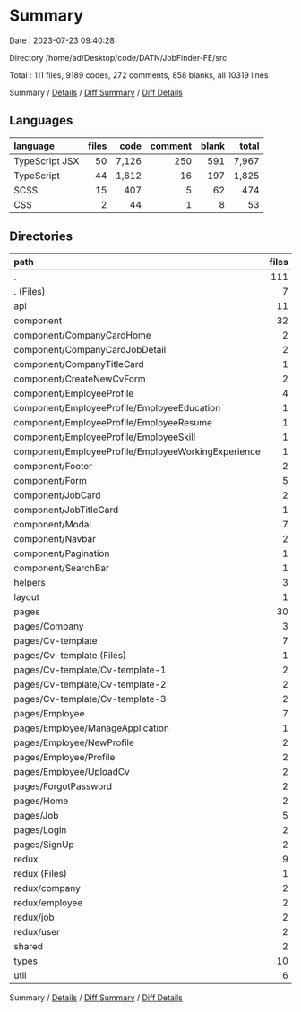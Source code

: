 # Summary

Date : 2023-07-23 09:40:28

Directory /home/ad/Desktop/code/DATN/JobFinder-FE/src

Total : 111 files,  9189 codes, 272 comments, 858 blanks, all 10319 lines

Summary / [Details](details.md) / [Diff Summary](diff.md) / [Diff Details](diff-details.md)

## Languages
| language | files | code | comment | blank | total |
| :--- | ---: | ---: | ---: | ---: | ---: |
| TypeScript JSX | 50 | 7,126 | 250 | 591 | 7,967 |
| TypeScript | 44 | 1,612 | 16 | 197 | 1,825 |
| SCSS | 15 | 407 | 5 | 62 | 474 |
| CSS | 2 | 44 | 1 | 8 | 53 |

## Directories
| path | files | code | comment | blank | total |
| :--- | ---: | ---: | ---: | ---: | ---: |
| . | 111 | 9,189 | 272 | 858 | 10,319 |
| . (Files) | 7 | 173 | 22 | 25 | 220 |
| api | 11 | 1,025 | 0 | 100 | 1,125 |
| component | 32 | 2,898 | 15 | 234 | 3,147 |
| component/CompanyCardHome | 2 | 53 | 0 | 5 | 58 |
| component/CompanyCardJobDetail | 2 | 50 | 0 | 8 | 58 |
| component/CompanyTitleCard | 1 | 79 | 0 | 6 | 85 |
| component/CreateNewCvForm | 2 | 1,058 | 2 | 50 | 1,110 |
| component/EmployeeProfile | 4 | 221 | 0 | 23 | 244 |
| component/EmployeeProfile/EmployeeEducation | 1 | 72 | 0 | 6 | 78 |
| component/EmployeeProfile/EmployeeResume | 1 | 38 | 0 | 4 | 42 |
| component/EmployeeProfile/EmployeeSkill | 1 | 39 | 0 | 6 | 45 |
| component/EmployeeProfile/EmployeeWorkingExperience | 1 | 72 | 0 | 7 | 79 |
| component/Footer | 2 | 18 | 0 | 4 | 22 |
| component/Form | 5 | 491 | 11 | 42 | 544 |
| component/JobCard | 2 | 123 | 0 | 9 | 132 |
| component/JobTitleCard | 1 | 110 | 0 | 11 | 121 |
| component/Modal | 7 | 379 | 0 | 39 | 418 |
| component/Navbar | 2 | 164 | 2 | 18 | 184 |
| component/Pagination | 1 | 43 | 0 | 6 | 49 |
| component/SearchBar | 1 | 109 | 0 | 13 | 122 |
| helpers | 3 | 29 | 0 | 5 | 34 |
| layout | 1 | 21 | 4 | 6 | 31 |
| pages | 30 | 4,536 | 231 | 408 | 5,175 |
| pages/Company | 3 | 637 | 126 | 67 | 830 |
| pages/Cv-template | 7 | 550 | 2 | 37 | 589 |
| pages/Cv-template (Files) | 1 | 23 | 0 | 2 | 25 |
| pages/Cv-template/Cv-template-1 | 2 | 270 | 0 | 6 | 276 |
| pages/Cv-template/Cv-template-2 | 2 | 134 | 1 | 10 | 145 |
| pages/Cv-template/Cv-template-3 | 2 | 123 | 1 | 19 | 143 |
| pages/Employee | 7 | 1,392 | 36 | 112 | 1,540 |
| pages/Employee/ManageApplication | 1 | 180 | 2 | 11 | 193 |
| pages/Employee/NewProfile | 2 | 851 | 7 | 73 | 931 |
| pages/Employee/Profile | 2 | 216 | 27 | 14 | 257 |
| pages/Employee/UploadCv | 2 | 145 | 0 | 14 | 159 |
| pages/ForgotPassword | 2 | 130 | 1 | 15 | 146 |
| pages/Home | 2 | 234 | 0 | 22 | 256 |
| pages/Job | 5 | 1,231 | 5 | 112 | 1,348 |
| pages/Login | 2 | 184 | 43 | 29 | 256 |
| pages/SignUp | 2 | 178 | 18 | 14 | 210 |
| redux | 9 | 190 | 0 | 41 | 231 |
| redux (Files) | 1 | 26 | 0 | 5 | 31 |
| redux/company | 2 | 41 | 0 | 9 | 50 |
| redux/employee | 2 | 41 | 0 | 9 | 50 |
| redux/job | 2 | 41 | 0 | 9 | 50 |
| redux/user | 2 | 41 | 0 | 9 | 50 |
| shared | 2 | 85 | 0 | 5 | 90 |
| types | 10 | 186 | 0 | 22 | 208 |
| util | 6 | 46 | 0 | 12 | 58 |

Summary / [Details](details.md) / [Diff Summary](diff.md) / [Diff Details](diff-details.md)